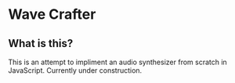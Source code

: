 # Wave Crafter

## What is this?

This is an attempt to impliment an audio synthesizer from scratch in JavaScript. Currently under construction.
